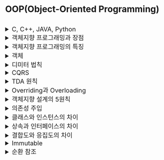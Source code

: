 # OOP(Object-Oriented Programming)

<br>

<details>
<summary style="font-size:20px">C, C++, JAVA, Python</summary>
<div markdown="1">

* C
  * 컴파일 언어이자 절차지향 언어
* C++: 컴파일 언어이자 객체지향 언어
  * C의 상위 호환으로 객체를 활용하는 기능이 있음
  * 각 OS에 맞는 기계어로 변환해 실행(속도 빠름)
  * 메모리를 직접 관리할 수 있음
* JAVA
  * 컴파일 언어이자 객체지향 언어
  * 기본 단위가 Class로 완전한 OOP 언어
  * 가상머신에서 실행하여 OS와 독립적이며 가비지 콜렉션을 지원
* Python
  * 인터프리터 언어
  * 코드를 한줄씩 번역해 실행
  * 객체를 활용하는 기능이 있음

</div>
</details>


<details>
<summary style="font-size:20px">객체지향 프로그래밍과 장점</summary>
<div markdown="1">

* 프로그래밍에서 필요한 데이터를 `추상화`시켜 상태와 행위를 가진 `객체`를 만들고 그 객체들 간의 유기적인 `상호작용`을 통해 로직을 구성하는 프로그래밍 방식
* `추상화`가 쉽고 `상속`을 통해 코드 `재산성성`을 높일 수 있으며 객체 단위로 코드가 나눠져 있기 때문에 `디버깅과 유지보수`에 용이

</div>
</details>

<details>
<summary style="font-size:20px">객체지향 프로그래밍의 특징</summary>
<div markdown="1">

* `추상화`: 복잡한 시스템에서 핵심적인 것을 간추리는 것을 의미
  * 하위클래스들에 존재하는 공통적인 메소드를 `인터페이스`로 정의
* `캡슐화`: 객체의 속성과 기능을 하나로 묶고 일부를 외부에 감추어 `은닉`하는 것을 의미
  * `private`으로 멤버 변수 선언, 해당 변수에 접근하는 별도의 함수 정의
* `상속`: 상위 클래스의 특성을 하위 클래스가 이어 받아서 재사용 또는 확장하는 것을 의미
  * 코드 재사용
* `다형성`: 하나의 메서드나 클래스가 다양한 방법으로 동작하는 것을 의미
  * 상위 클래스: 추상 클래스, 함수: 추상 함수
  * 하위 클래스: 상위 클래스의 함수를 자신의 목적에 맞게 서로 다른 방법으로 구현

</div>
</details>

<details>
<summary style="font-size:20px">객체</summary>
<div markdown="1">

#### 객체
* 데이터(변수)와 데이터의 동작(함수, 절차, 기능)을 모두 포함한 개념

#### 객체의 종류
- VO(Value Object): 불변 객체, 동일하게 생성된 VO는 항상 동일한 상태여야하며 인스턴스화된 VO는 항상 유효한 값을 리턴해야함
- DTO(Data Transfer Object): 데이터 전송 객체, 상태를 보호하지 않으며 모든 속성을 노출하는 객체
- Entity: 유일한 식별자가 있는 객체로 보통 데이터 베이스에 저장
- DAO(Data Access Object, Repository): 데이터 베이스에 접근할 때 사용하는 추상 객체
- BO(Business Object, Service): 비지니스 로직이 들어있는 객체
  
</div>
</details>

<details>
<summary style="font-size:20px">디미터 법칙</summary>
<div markdown="1">

* 디미터 법칙: 최소 지식의 법칙, 모듈은 자신이 조작하는 객체의 속사정을 몰라야한다는 원칙

</div>
</details>

<details>
<summary style="font-size:20px">CQRS</summary>
<div markdown="1">

* CQRS(Command and Query Responsibility Segregtaion): 하나의 메소드는 명령이나 쿼리여야하며 두 가지 기능을 모두 가져서는 안된다는 이론으로 명령은 객체의 상태를 변경할 수 있지만 값을 반환하지 않고 쿼리는 값을 반환하지만 객체를 변경하지 않음

</div>
</details>

<details>
<summary style="font-size:20px">TDA 원칙</summary>
<div markdown="1">

* TDA 원칙(Tell Dont Ask): 물어보지 말고 그냥 시켜라, 객체와 객체가 협력하는 경우 다른 객체의 정보를 요구하지 말고 그냥 행위하도록 시키라는 의미

</div>
</details>


<details>
<summary style="font-size:20px">Overriding과 Overloading</summary>
<div markdown="1">

* 오버라이딩: 부모 클래스에 존재하는 메서드를 자식 클래스에서 재정의하는 것
```java
SuperClass super = new SubClass();
super.function(); // SubClass의 함수 실행
```

* 오버로딩: 같은 이름의 메소드를 여러 개 정의, 매개변수의 타입이나 개수가 달라야 함

</div>
</details>


<details>
<summary style="font-size:20px">객체지향 설계의 5원칙</summary>
<div markdown="1">

* `SRP(Single Responsibility Principle)`: 단일 책임 원칙, 클래스는 단 하나의 책임을 가져야 하며 클래스를 변경하는 이유는 단 하나의 이유이어야 한다.
* `OCP(Open-Closed Principle)`: 개방-폐쇄 원칙, 확장에는 열려 있어야 하고 변경에는 닫혀 있어야 한다.
  * 추상화(인터페이스)
* `LSP(Liskov Substitution Principle)`: 리스코프 치환 원칙, 상위 타입의 객체를 하위 타입의 객체로 치환해도 상위 타입을 사용하는 프로그램은 정상적으로 동작해야 한다.
  * 자식 클래스는 언제나 자신의 부모 클래스를 대체할 수 있다는 원칙이다
  * 자식 클래스가 부모 클래스의 기존 메소드의 의미를 해치지는 않는다.
  * 보통 상속보단 컴포지션을 사용해라.
* `ISP(Interface Segregation Principle)`: 인터페이스 분리 원칙, 인터페이스는 그 인터페이스를 사용하는 클라이언트를 기준으로 분리해야 한다.
  * 인터페이스는 public으로 선언된 메서드이다.
  * 자신이 사용하지 않는 인터페이스는 구현하지 말아야 한다는 원칙
  * 일반적인 한 개의 인터페이스보다 구체적인 여러가지의 인터페이스를 구현하는 원칙
* `DIP(Dependency Inversion Principle)`: 의존 역전 원칙, 고수준 모듈은 저수준 모듈의 구현에 의존해서는 안된다.
  * 의존성(다른 객체나 함수를 사용하는 것)
  * 변하지 않는 객체에 의존한다.
  * 상위 클래스, 인터페이스, 추상 클래스일수록 변하지 않을 가능성이 높기에 하위 클래스나 구체(concrete) 클래스가 아닌 상위 클래스, 인터페이스, 추상 클래스에 의존한다.

</div>
</details>

<details>
<summary style="font-size:20px">의존성 주입</summary>
<div markdown="1">

#### 의존성 주입
* 의존성에 필요한 값을 외부에서 파라미터로 받아 넣어주는 것

#### 객체 생성 시의 의존성 주입의 방법
* 수정자 주입: Setter를 통해서 필드에 의존성을 주입하는 것
* 생성자 주입: 생성자를 호츨 할 때 의존성을 주입하는 것
* 필드 주입: DI 프레임워크가 필수적으로 필요한 방법으로 필드에 맞는 프레임워크에 의해 의존성을 주입하는 것

</div>
</details>


<details>
<summary style="font-size:20px">클래스와 인스턴스의 차이</summary>
<div markdown="1">

* 클래스는 객체를 만들기 위한 템플릿, 객체는 클래스라는 템플릿을 토대로 `메모리에 할당한 실체`
* 클래스: `객체를 만드는 틀`, 객체의 속성과 기능(행위)을 정의
* 객체: `클래스라는 틀에서 생겨난 실체`, 속성(멤버 변수)과 기능(메소드, 함수)의 집합

</div>
</details>

<details>
<summary style="font-size:20px">상속과 인터페이스의 차이</summary>
<div markdown="1">

* 상속
  * 상속은 확장해서 사용할 수 있다는 의미
  * 상위 클래스에서 구현된 메서드는 모든 하위 클래스의 객체에서 사용 가능
  * 올바른 상속의 설계는 is a kind of 관계(하위 클래스 is a kind of 상위 클래스)를 만족해야함
* 인터페이스
  * 행위에 대한 기능을 강제한다는 의미
  * 올바른 인터페이스의 설계는 be able to 관계를 만족해야함

</div>
</details>

<details>
<summary style="font-size:20px">결합도와 응집도의 차이</summary>
<div markdown="1">

* 결합도
  * 클래스(모듈) 간의 상호 의존 정도
  * 결합도가 낮으면 모듈 간의 상호 의존성이 줄어들어 객체의 재사용이나 수정 및 유지보수가 용이
* 응집도
  * 클래스(모듈) 내부에 존재하는 구성 요소들의 기능적 관령성
  * 응집도가 높은 모듈은 하나의 책임에 집중하고 독립성이 높아져 재사용이나 기능의 수정 및 유지보수가 용이

</div>
</details>


<details>
<summary style="font-size:20px">Immutable</summary>
<div markdown="1">

* 생성 후 변경 불가한 객체로 변경을 하려면 복사 이후 변경해야함

</div>
</details>

<details>
<summary style="font-size:20px">순환 참조</summary>
<div markdown="1">

* 순환 참조: 각각의 객체가 서로를 참조하고 있는 상태로 객체를 Serializable을 불가능하게 만들고 JPA의 mappedby에서 신경을 추가로 써야함

</div>
</details>

